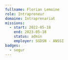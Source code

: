 ```yaml
---
fullname: Florian Lemoine
role: Intrapreneur
domaine: Intraprenariat
missions:
  - start: 2022-05-18
    end: 2023-05-18
    status: admin
    employer: SGDSN - ANSSI
badges:
  - segur
---
```



